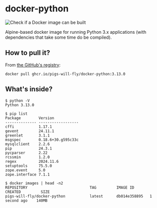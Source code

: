 # docker-python
![Check if a Docker image can be built](https://github.com/pigs-will-fly/docker-python/workflows/Check%20if%20a%20Docker%20image%20can%20be%20built/badge.svg)

Alpine-based docker image for running Python 3.x applications (with dependencies that take some time do be compiled).

## How to pull it?

From [the GitHub's registry](https://github.com/pigs-will-fly/docker-python/pkgs/container/docker-python):

```
docker pull ghcr.io/pigs-will-fly/docker-python:3.13.0
```

## What's inside?

```
$ python -V
Python 3.13.0

$ pip list
Package        Version
-------------- ------------------
cffi           1.17.1
gevent         24.11.1
greenlet       3.1.1
msgspec        0.18.6+30.g595c33c
mysqlclient    2.2.6
pip            24.3.1
pycparser      2.22
rcssmin        1.2.0
regex          2024.11.6
setuptools     75.5.0
zope.event     5.0
zope.interface 7.1.1

$ docker images | head -n2
REPOSITORY                            TAG         IMAGE ID       CREATED         SIZE
pigs-will-fly/docker-python           latest      db014e358895   1 second ago    140MB
```
